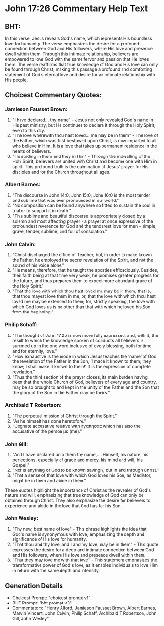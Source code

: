 # John 17:26 Commentary Help Text

## BHT:
In this verse, Jesus reveals God's name, which represents His boundless love for humanity. The verse emphasizes the desire for a profound connection between God and His followers, where His love and presence dwell within them. Through this intimate relationship, believers are empowered to love God with the same fervor and passion that He loves them. The verse reaffirms that true knowledge of God and His love can only be found through Christ, making this passage a profound and comforting statement of God's eternal love and desire for an intimate relationship with His people.

## Choicest Commentary Quotes:
### Jamieson Fausset Brown:
1. "I have declared... thy name" - Jesus not only revealed God's name in His past ministry, but He continues to declare it through the Holy Spirit, even to this day.
2. "The love wherewith thou hast loved... me may be in them" - The love of the Father, which was first bestowed upon Christ, is now imparted to all who believe in Him. It is a love that takes up permanent residence in the hearts of believers.
3. "He abiding in them and they in Him" - Through the indwelling of the Holy Spirit, believers are united with Christ and become one with Him in spirit. This profound truth is the culmination of Jesus' prayer for His disciples and for the Church throughout all ages.

### Albert Barnes:
1. "The discourse in John 14:0; John 15:0; John 16:0 is the most tender and sublime that was ever pronounced in our world."
2. "No composition can be found anywhere so fitted to sustain the soul in trial or to support it in death."
3. "This sublime and beautiful discourse is appropriately closed by a solemn and most affecting prayer - a prayer at once expressive of the profoundest reverence for God and the tenderest love for men - simple, grave, tender, sublime, and full of consolation."

### John Calvin:
1. "Christ discharged the office of Teacher, but, in order to make known the Father, he employed the secret revelation of the Spirit, and not the sound of his voice alone."
2. "He means, therefore, that he taught the apostles efficaciously. Besides, their faith being at that time very weak, he promises greater progress for the future, and thus prepares them to expect more abundant grace of the Holy Spirit."
3. "That the love with which thou hast loved me may be in them; that is, that thou mayest love them in me, or, that the love with which thou hast loved me may be extended to them; for, strictly speaking, the love with which God loves us is no other than that with which he loved his Son from the beginning."

### Philip Schaff:
1. "The thought of John 17:25 is now more fully expressed, and, with it, the result to which the knowledge spoken of conducts all believers is summed up in the one word inclusive of every blessing, both for time and for eternity, love."
2. "How exhaustive is the mode in which Jesus teaches the ‘name’ of God, the revelation of the Father in the Son, ‘I made it known to them; they know; I shall make it known to them!’ It is the expression of complete revelation."
3. "Thus the third section of the prayer closes, its main burden having been that the whole Church of God, believers of every age and country, may be so brought to and kept in the unity of the Father and the Son that the glory of the Son in the Father may be theirs."

### Archibald T Robertson:
1. "The perpetual mission of Christ through the Spirit."
2. "As he himself has done heretofore."
3. "Cognate accusative relative with ηγαπησας which has also the accusative of the person με (me)."

### John Gill:
1. "And I have declared unto them thy name,.... Himself, his nature, his perfections, especially of grace and mercy, his mind and will, his Gospel." 
2. "Nor is anything of God to be known savingly, but in and through Christ."
3. "That a sense of that love with which God loves his Son, as Mediator, might be in them and abide in them."

These quotes highlight the importance of Christ as the revealer of God's nature and will, emphasizing that true knowledge of God can only be obtained through Christ. They also emphasize the desire for believers to experience and abide in the love that God has for his Son.

### John Wesley:
1. "Thy new, best name of love" - This phrase highlights the idea that God's name is synonymous with love, emphasizing the depth and significance of His love for humanity.
2. "That thou and thy love, and I and my love, may be in them" - This quote expresses the desire for a deep and intimate connection between God and His followers, where His love and presence dwell within them.
3. "That they may love me with that love" - This statement emphasizes the transformative power of God's love, as it enables individuals to love Him in return with the same depth and intensity.


## Generation Details
- Choicest Prompt: "choicest prompt v1"
- BHT Prompt: "bht prompt v3"
- Commentators: "Henry Alford, Jamieson Fausset Brown, Albert Barnes, Marvin Vincent, John Calvin, Philip Schaff, Archibald T Robertson, John Gill, John Wesley"
